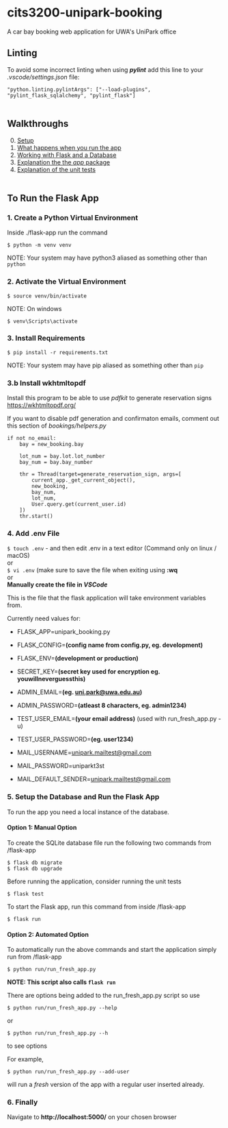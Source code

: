 # cits3200-unipark-booking
A car bay booking web application for UWA's UniPark office
<br>

## Linting
To avoid some incorrect linting when using ***pylint*** add this line to your _.vscode/settings.json_ file:

`"python.linting.pylintArgs": ["--load-plugins", "pylint_flask_sqlalchemy", "pylint_flask"]`
<br><br>

## Walkthroughs

0. [Setup](https://youtu.be/_bJY0cp90w4)
1. [What happens when you run the app](https://youtu.be/aZ9d8qhxnsc)
2. [Working with Flask and a Database](https://youtu.be/tXokeftmGkE)
3. [Explanation the the _app_ package](https://youtu.be/pCmkMkBuaEE)
4. [Explanation of the unit tests](https://youtu.be/NuK26NFPl1E)
<br><br>

## To Run the Flask App


### 1. Create a Python Virtual Environment
Inside ./flask-app run the command

`$ python -m venv venv`

NOTE: Your system may have python3 aliased as something other than `python`

### 2. Activate the Virtual Environment
`$ source venv/bin/activate`

NOTE: On windows

`$ venv\Scripts\activate`

### 3. Install Requirements
`$ pip install -r requirements.txt`

NOTE: Your system may have pip aliased as something other than `pip`

### 3.b Install wkhtmltopdf
Install this program to be able to use *pdfkit* to generate reservation signs
https://wkhtmltopdf.org/

If you want to disable pdf generation and confirmaton emails, comment out this section of *bookings/helpers.py*

```
if not no_email:
    bay = new_booking.bay

    lot_num = bay.lot.lot_number
    bay_num = bay.bay_number
    
    thr = Thread(target=generate_reservation_sign, args=[
        current_app._get_current_object(),
        new_booking,
        bay_num,
        lot_num,
        User.query.get(current_user.id)
    ])
    thr.start()
```


### 4. Add .env File
`$ touch .env` - and then edit .env in a text editor (Command only on linux / macOS)<br>
or<br>
`$ vi .env` (make sure to save the file when exiting using **:wq**<br> 
or<br>
**Manually create the file in _VSCode_**

This is the file that the flask application will take environment variables from.

Currently need values for:
- FLASK_APP=unipark_booking.py
- FLASK_CONFIG=**(config name from config.py, eg. development)**
- FLASK_ENV=**(development or production)**
- SECRET_KEY=**(secret key used for encryption eg. youwillneverguessthis)**

- ADMIN_EMAIL=**(eg. uni.park@uwa.edu.au)**
- ADMIN_PASSWORD=**(atleast 8 characters, eg. admin1234)**

- TEST_USER_EMAIL=**(your email address)** (used with run_fresh_app.py -u)
- TEST_USER_PASSWORD=**(eg. user1234)**

- MAIL_USERNAME=unipark.mailtest@gmail.com
- MAIL_PASSWORD=uniparkt3st
- MAIL_DEFAULT_SENDER=unipark.mailtest@gmail.com

### 5. Setup the Database and Run the Flask App
To run the app you need a local instance of the database. 

#### Option 1: Manual Option
To create the SQLite database file run the following two commands from /flask-app

`$ flask db migrate`  
`$ flask db upgrade`  

Before running the application, consider running the unit tests

`$ flask test`

To start the Flask app, run this command from inside /flask-app

`$ flask run`

#### Option 2: Automated Option
To automatically run the above commands and start the application simply run from /flask-app

`$ python run/run_fresh_app.py`

**NOTE: This script also calls `flask run`**

There are options being added to the run_fresh_app.py script so use 

`$ python run/run_fresh_app.py --help`

or

`$ python run/run_fresh_app.py --h`

to see options

For example, 

`$ python run/run_fresh_app.py --add-user`

will run a _fresh_ version of the app with a regular user inserted already.



### 6. Finally
Navigate to **http://localhost:5000/** on your chosen browser
